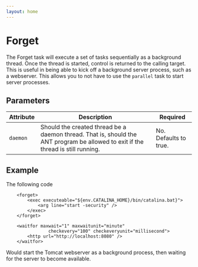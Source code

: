 ```yaml
---
layout: home
---
```

Forget
======

The Forget task will execute a set of tasks sequentially as a background thread. Once the thread is started, control is returned to the calling target. This is useful in being able to kick off a background server process, such as a webserver. This allows you to not have to use the `parallel` task to start server processes.

Parameters
----------

| Attribute | Description                                                                                                                      | Required              |
|-----------|----------------------------------------------------------------------------------------------------------------------------------|-----------------------|
| `daemon`  | Should the created thread be a daemon thread. That is, should the ANT program be allowed to exit if the thread is still running. | No. Defaults to true. |

Example
-------

The following code

        
        <forget>
            <exec executeable="${env.CATALINA_HOME}/bin/catalina.bat}">
                <arg line="start -security" />
            </exec>
        </forget>

        <waitfor maxwait="1" maxwaitunit="minute"
                    checkevery="100" checkeveryunit="millisecond">
            <http url="http://localhost:8080" />
        </waitfor>

        
        

Would start the Tomcat webserver as a background process, then waiting for the server to become available.

